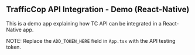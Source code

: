 ## TrafficCop API Integration - Demo (React-Native)
This is a demo app explaining how TC API can be integrated in a React-Native app.

NOTE: Replace the `ADD_TOKEN_HERE` field in `App.tsx` with the API testing token.
